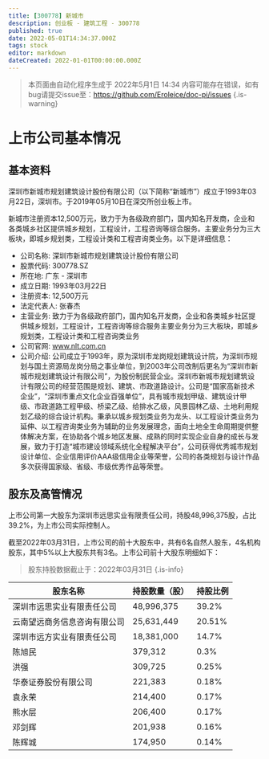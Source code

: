 ```yaml
---
title: [300778] 新城市
description: 创业板 - 建筑工程 - 300778
published: true
date: 2022-05-01T14:34:37.000Z
tags: stock
editor: markdown
dateCreated: 2022-01-01T00:00:00.000Z
---
```


> 本页面由自动化程序生成于 2022年5月1日 14:34
> 内容可能存在错误，如有bug请提交issue至：https://github.com/Eroleice/doc-pi/issues
{.is-warning}

# 上市公司基本情况

## 基本资料

深圳市新城市规划建筑设计股份有限公司（以下简称“新城市”）成立于1993年03月22日，深圳市。于2019年05月10日在深交所创业板上市。

新城市注册资本12,500万元，致力于为各级政府部门，国内知名开发商，企业和各类城乡社区提供城乡规划，工程设计，工程咨询等综合服务。主要业务分为三大板块，即城乡规划类，工程设计类和工程咨询类业务。以下是详细信息：

- 公司名称: 深圳市新城市规划建筑设计股份有限公司
- 股票代码: 300778.SZ
- 所在地: 广东 - 深圳市
- 成立日期: 1993年03月22日
- 注册资本: 12,500万元
- 法定代表人: 张春杰
- 主营业务: 致力于为各级政府部门，国内知名开发商，企业和各类城乡社区提供城乡规划，工程设计，工程咨询等综合服务主要业务分为三大板块，即城乡规划类，工程设计类和工程咨询类业务
- 公司官网: www.nlt.com.cn
- 公司介绍: 公司成立于1993年，原为深圳市龙岗规划建筑设计院，为深圳市规划与国土资源局龙岗分局之事业单位，到2003年公司改制后更名为“深圳市新城市规划建筑设计有限公司”，为股份制民营企业。深圳市新城市规划建筑设计有限公司的经营范围是规划、建筑、市政道路设计。公司是“国家高新技术企业”，“深圳市重点文化企业百强单位”，具有城市规划甲级、建筑设计甲级、市政道路工程甲级、桥梁乙级、给排水乙级，风景园林乙级、土地利用规划乙级的综合设计机构。秉承以城乡规划类业务为龙头、以工程设计类业务为延伸、以工程咨询类业务为辅助的业务发展理念，面向土地全生命周期提供整体解决方案，在协助各个城乡地区发展、成熟的同时实现企业自身的成长与发展，致力于打造“城市建设领域系统化全程解决平台”，公司获得优秀城市规划设计单位、企业信用评价AAA级信用企业等荣誉，公司的各类规划与设计作品多次获得国家级、省级、市级优秀作品等荣誉。


## 股东及高管情况

上市公司第一大股东为深圳市远思实业有限责任公司，持股48,996,375股，占比39.2%，为上市公司实际控制人。

截至2022年03月31日，上市公司的前十大股东中，共有6名自然人股东，4名机构股东，其中5%以上大股东共有3名。上市公司前十大股东明细如下：

> 股东持股数据截止于：2022年03月31日
{.is-info}

| 股东名称 | 持股数量（股） | 持股比例 |
| --- | --- | --- |
| 深圳市远思实业有限责任公司 | 48,996,375 | 39.2% |
| 云南望远商务信息咨询有限公司 | 25,631,449 | 20.51% |
| 深圳市远方实业有限责任公司 | 18,381,000 | 14.7% |
| 陈旭民 | 379,312 | 0.3% |
| 洪强 | 309,725 | 0.25% |
| 华泰证券股份有限公司 | 221,383 | 0.18% |
| 袁永荣 | 214,400 | 0.17% |
| 熊水层 | 206,400 | 0.17% |
| 邓剑辉 | 201,938 | 0.16% |
| 陈辉城 | 174,950 | 0.14% |




